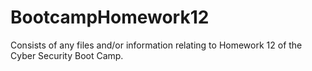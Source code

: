 # BootcampHomework12
Consists of any files and/or information relating to Homework 12 of the Cyber Security Boot Camp.
